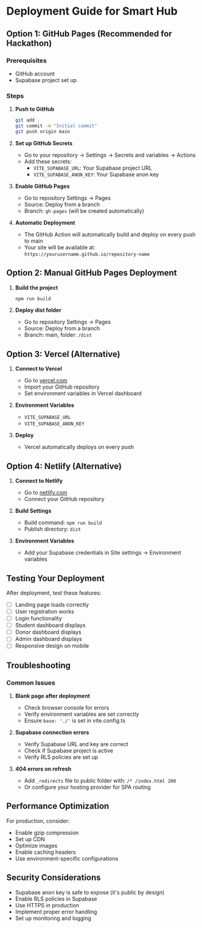 # Deployment Guide for Smart Hub

## Option 1: GitHub Pages (Recommended for Hackathon)

### Prerequisites
- GitHub account
- Supabase project set up

### Steps

1. **Push to GitHub**
   ```bash
   git add .
   git commit -m "Initial commit"
   git push origin main
   ```

2. **Set up GitHub Secrets**
   - Go to your repository → Settings → Secrets and variables → Actions
   - Add these secrets:
     - `VITE_SUPABASE_URL`: Your Supabase project URL
     - `VITE_SUPABASE_ANON_KEY`: Your Supabase anon key

3. **Enable GitHub Pages**
   - Go to repository Settings → Pages
   - Source: Deploy from a branch
   - Branch: `gh-pages` (will be created automatically)

4. **Automatic Deployment**
   - The GitHub Action will automatically build and deploy on every push to main
   - Your site will be available at: `https://yourusername.github.io/repository-name`

## Option 2: Manual GitHub Pages Deployment

1. **Build the project**
   ```bash
   npm run build
   ```

2. **Deploy dist folder**
   - Go to repository Settings → Pages
   - Source: Deploy from a branch
   - Branch: main, folder: `/dist`

## Option 3: Vercel (Alternative)

1. **Connect to Vercel**
   - Go to [vercel.com](https://vercel.com)
   - Import your GitHub repository
   - Set environment variables in Vercel dashboard

2. **Environment Variables**
   - `VITE_SUPABASE_URL`
   - `VITE_SUPABASE_ANON_KEY`

3. **Deploy**
   - Vercel automatically deploys on every push

## Option 4: Netlify (Alternative)

1. **Connect to Netlify**
   - Go to [netlify.com](https://netlify.com)
   - Connect your GitHub repository

2. **Build Settings**
   - Build command: `npm run build`
   - Publish directory: `dist`

3. **Environment Variables**
   - Add your Supabase credentials in Site settings → Environment variables

## Testing Your Deployment

After deployment, test these features:
- [ ] Landing page loads correctly
- [ ] User registration works
- [ ] Login functionality
- [ ] Student dashboard displays
- [ ] Donor dashboard displays
- [ ] Admin dashboard displays
- [ ] Responsive design on mobile

## Troubleshooting

### Common Issues

1. **Blank page after deployment**
   - Check browser console for errors
   - Verify environment variables are set correctly
   - Ensure `base: './'` is set in vite.config.ts

2. **Supabase connection errors**
   - Verify Supabase URL and key are correct
   - Check if Supabase project is active
   - Verify RLS policies are set up

3. **404 errors on refresh**
   - Add `_redirects` file to public folder with: `/* /index.html 200`
   - Or configure your hosting provider for SPA routing

## Performance Optimization

For production, consider:
- Enable gzip compression
- Set up CDN
- Optimize images
- Enable caching headers
- Use environment-specific configurations

## Security Considerations

- Supabase anon key is safe to expose (it's public by design)
- Enable RLS policies in Supabase
- Use HTTPS in production
- Implement proper error handling
- Set up monitoring and logging